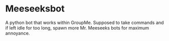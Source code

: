 # Meeseeksbot
A python bot that works within GroupMe. Supposed to take commands and if left idle for too long, spawn more Mr. Meeseeks bots for maximum annoyance.
